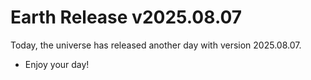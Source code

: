 # Earth Release v2025.08.07
Today, the universe has released another day with version 2025.08.07.
- Enjoy your day!
